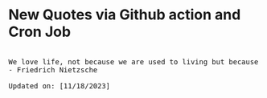 # New Quotes via Github action and Cron Job

<pre>
<!-- #quote -->
We love life, not because we are used to living but because we are used to loving.
- Friedrich Nietzsche

Updated on: [11/18/2023]
<!-- #quoteEnd -->
</pre>
